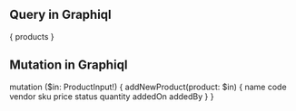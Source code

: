 ## Query in Graphiql
{
    products
}

## Mutation in Graphiql
mutation ($in: ProductInput!) {
  addNewProduct(product: $in) {
    name
    code
    vendor
    sku
    price
    status
    quantity
    addedOn
    addedBy
  }
}